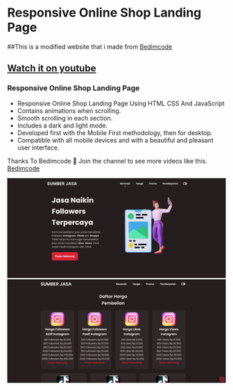 # Responsive Online Shop Landing Page

##This is a modified website that i made from [Bedimcode](https://www.youtube.com/@Bedimcode)
## [Watch it on youtube](https://youtu.be/RTIueV7zERY)

### Responsive Online Shop Landing Page

- Responsive Online Shop Landing Page Using HTML CSS And JavaScript
- Contains animations when scrolling.
- Smooth scrolling in each section.
- Includes a dark and light mode.
- Developed first with the Mobile First methodology, then for desktop.
- Compatible with all mobile devices and with a beautiful and pleasant user interface.

Thanks To Bedimcode 💙 Join the channel to see more videos like this. [Bedimcode](https://www.youtube.com/@Bedimcode)

![preview img](/preview.png)
![preview img](/preview2.png)

